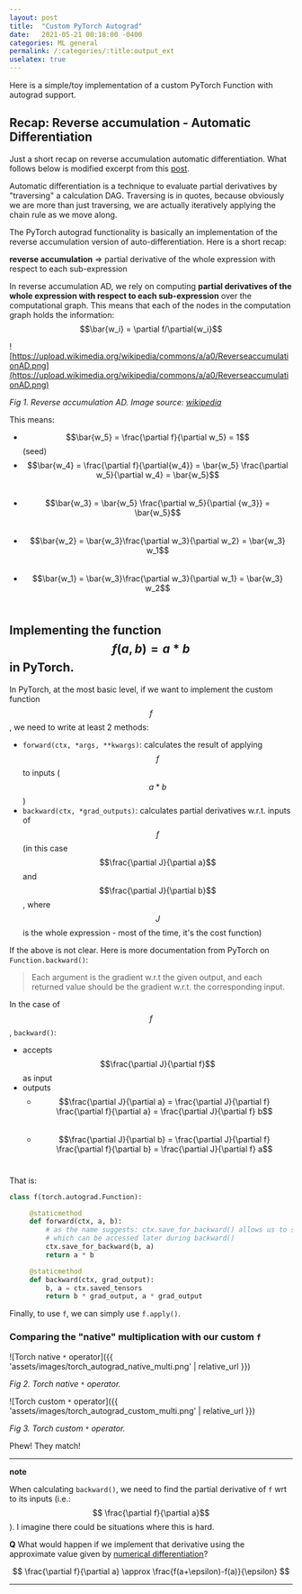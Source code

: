 ```yaml
---
layout: post
title:  "Custom PyTorch Autograd"
date:   2021-05-21 00:18:00 -0400
categories: ML general 
permalink: /:categories/:title:output_ext
uselatex: true
---
```

Here is a simple/toy implementation of a custom PyTorch Function with autograd support.

## Recap: Reverse accumulation - Automatic Differentiation 
Just a short recap on reverse accumulation automatic differentiation. What follows below is modified excerpt from this [post](/ml/general/auto-diff.html).

Automatic differentiation is a technique to evaluate partial derivatives by "traversing" a calculation DAG. Traversing is in quotes, because obviously we are more than just traversing, we are actually iteratively applying the chain rule as we move along. 

The PyTorch autograd functionality is basically an implementation of the reverse accumulation version of auto-differentiation. Here is a short recap:

**reverse accumulation** ⇒ partial derivative of the whole expression with respect to each sub-expression

In reverse accumulation AD, we rely on computing **partial derivatives of the whole expression with respect to each sub-expression** over the computational graph. This means that each of the nodes in the computation graph holds the information: $$\bar{w_i} = \partial f/\partial{w_i}$$


![https://upload.wikimedia.org/wikipedia/commons/a/a0/ReverseaccumulationAD.png](https://upload.wikimedia.org/wikipedia/commons/a/a0/ReverseaccumulationAD.png)

*Fig 1. Reverse accumulation AD. Image source: [wikipedia](https://en.wikipedia.org/wiki/Automatic_differentiation)*

This means:

- $$\bar{w_5} = \frac{\partial f}{\partial w_5} =  1$$ (seed)
- $$\bar{w_4} = \frac{\partial f}{\partial{w_4}} = \bar{w_5} \frac{\partial w_5}{\partial w_4} = \bar{w_5}$$ 
- $$\bar{w_3} = \bar{w_5} \frac{\partial w_5}{\partial {w_3}} = \bar{w_5}$$ 
- $$\bar{w_2} = \bar{w_3}\frac{\partial w_3}{\partial w_2} = \bar{w_3} w_1$$ 
- $$\bar{w_1} = \bar{w_3}\frac{\partial w_3}{\partial w_1} = \bar{w_3} w_2$$ 


## Implementing the function $$f(a,b) = a * b$$ in PyTorch.

In PyTorch, at the most basic level, if we want to implement the custom function $$f$$, we need to write at least 2 methods:

- `forward(ctx, *args, **kwargs)`: calculates the result of applying $$f$$ to inputs ($$a * b$$)
- `backward(ctx, *grad_outputs)`: calculates partial derivatives w.r.t. inputs of $$f$$ (in this case $$\frac{\partial J}{\partial a}$$ and $$\frac{\partial J}{\partial b}$$, where $$J$$ is the whole expression - most of the time, it's the cost function)

If the above is not clear. Here is more documentation from PyTorch on `Function.backward()`:

> Each argument is the gradient w.r.t the given output, and each returned value should be the gradient w.r.t. the corresponding input.

In the case of $$f$$, `backward()`:
- accepts $$\frac{\partial J}{\partial f}$$ as input
- outputs
  - $$\frac{\partial J}{\partial a} = \frac{\partial J}{\partial f} \frac{\partial f}{\partial a} = \frac{\partial J}{\partial f} b$$ 
  - $$\frac{\partial J}{\partial b} = \frac{\partial J}{\partial f} \frac{\partial f}{\partial b} = \frac{\partial J}{\partial f} a$$ 

That is:

```python
class f(torch.autograd.Function):

     @staticmethod
     def forward(ctx, a, b):
         # as the name suggests: ctx.save_for_backward() allows us to save some info
         # which can be accessed later during backward()
         ctx.save_for_backward(b, a)
         return a * b

     @staticmethod
     def backward(ctx, grad_output):
         b, a = ctx.saved_tensors
         return b * grad_output, a * grad_output
```

Finally, to use `f`, we can simply use `f.apply()`.

### Comparing the "native" multiplication with our custom `f`

![Torch native `*` operator]({{ 'assets/images/torch_autograd_native_multi.png' | relative_url }})

*Fig 2. Torch native `*` operator.*

![Torch custom `*` operator]({{ 'assets/images/torch_autograd_custom_multi.png' | relative_url }})

*Fig 3. Torch custom `*` operator.*

Phew! They match!

---
**note**

When calculating `backward()`, we need to find the partial derivative of `f` wrt to its inputs (i.e.: $$ \frac{\partial f}{\partial a}$$). I imagine there could be situations where this is hard.

**Q** What would happen if we implement that derivative using the approximate value given by [numerical differentiation](https://mathworld.wolfram.com/NumericalDifferentiation.html)?

$$ \frac{\partial f}{\partial a} \approx \frac{f(a+\epsilon)-f(a)}{\epsilon} $$ 


---